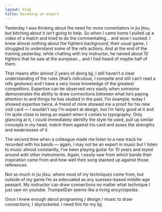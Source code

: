 ```yaml
---
layout: blog
title: Becoming an expert
---
```

Yesterday I was thinking about the need for more comentators in jiu jitsu, but bitching about it isn’t going to help. So when I came home I pulled up a video of a match and tried to do the commentating... and wow I sucked. I knew almost nothing about the fighters background, their usual game, I struggled to understand some of the refs actions. And at the end of the training yesterday, while chatting with my instructor, he named about 10 fighters that he saw at the european... and I had heard of maybe half of them.

That means after almost 2 years of doing bjj, I still haven’t a clear understanding of the rules (that’s ridiculous, I compete and still can’t read a refs gestures) and I have a very loose knowledge of the greatest competitors.
Expertise can be observed very easily when someone demonstrates the ability to draw connections between what he’s paying attention to and things he has studied in the past. For example, today I showed expertise twice. 
A friend of mine showed me a proof for his new visit card — I wouldn’t say I’m expert at design, but I’m fairly good at it and I’m quite close to being an expert when it comes to typography. Only glancing at it, I could immediately identify the style he used, pull up similar concepts in my head, match them against his card and asses the strengths and weaknesses of it.

The second time when a colleague made me listen to a new track he recorded with his bands — again, I may not be an expert in music but I listen to music almost constantly, I’ve been playing guitar for 10 years and toyed around with other instruments. Again, I easily saw from which bands their inspiration came from and how well their song stacked up against those references.

Not so much in jiu jitsu. where most of my techniques come from, but outside of my game I’m as edecuated as any suessex-based middle-age peasant. My instructor can draw connections no matter what technique I just saw on youtube. TrumpetDan seems like a living encyclopedia.

Once I knew enough about programing / design / music to draw connections, I skyrocketed. I need this for my bjj.
